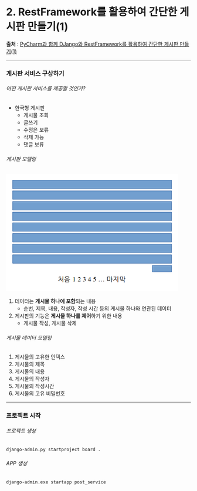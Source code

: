 # 2. RestFramework를 활용하여 간단한 게시판 만들기(1)

**출처** : [PyCharm과 함께 DJango와 RestFramework를 활용하여 간단한 게시판 만들기(1)](https://devissue.wordpress.com/2015/02/15/pycharm%EA%B3%BC-%ED%95%A8%EA%BB%98-django%EC%99%80-restframework%EB%A5%BC-%ED%99%9C%EC%9A%A9%ED%95%98%EC%97%AC-%EA%B0%84%EB%8B%A8%ED%95%9C-%EA%B2%8C%EC%8B%9C%ED%8C%90-%EB%A7%8C%EB%93%A4%EA%B8%B01/)

---

### 게시판 서비스 구상하기

###### 어떤 게시판 서비스를 제공할 것인가?

- 한국형 게시판
  - 게시물 조회
  - 글쓰기
  - 수정은 보류
  - 삭제 가능
  - 댓글 보류




###### 게시판 모델링

![board](board_plan.png)

1. 데이터는 **게시물 하나에 포함**되는 내용
   - 순번, 제목, 내용, 작성자, 작성 시간 등의 게시물 하나와 연관된 데이터
2. 게시판의 기능은 **게시물 하나를 제어**하기 위한 내용
   - 게시물 작성, 게시물 삭제




###### 게시물 데이터 모델링

1. 게시물의 고유한 인덱스
2. 게시물의 제목
3. 게시물의 내용
4. 게시물의 작성자
5. 게시물의 작성시간
6. 게시물의 고유 비밀번호

---

### 프로젝트 시작

###### 프로젝트 생성

```bash
django-admin.py startproject board .
```



###### APP 생성

```bash
django-admin.exe startapp post_service
```

